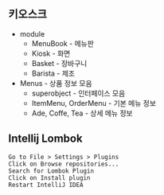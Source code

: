 
## 키오스크 

* module
  * MenuBook - 메뉴판
  * Kiosk - 화면
  * Basket - 장바구니
  * Barista - 제조
* Menus - 상품 정보 모음
  * superobject - 인터페이스 모음
  * ItemMenu, OrderMenu - 기본 메뉴 정보
  * Ade, Coffe, Tea - 상세 메뉴 정보


## Intellij Lombok
    Go to File > Settings > Plugins
    Click on Browse repositories...
    Search for Lombok Plugin
    Click on Install plugin
    Restart IntelliJ IDEA
